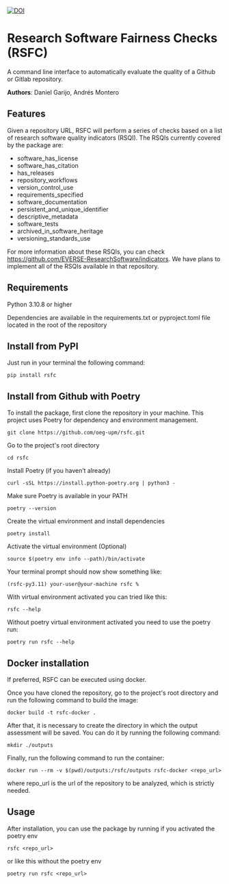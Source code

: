 [![DOI](https://zenodo.org/badge/993095977.svg)](https://doi.org/10.5281/zenodo.16531481)


# Research Software Fairness Checks (RSFC)

A command line interface to automatically evaluate the quality of a Github or Gitlab repository.

**Authors**: Daniel Garijo, Andrés Montero


## Features

Given a repository URL, RSFC will perform a series of checks based on a list of research software quality indicators (RSQI). The RSQIs currently covered by the package are:

- software_has_license
- software_has_citation
- has_releases
- repository_workflows
- version_control_use
- requirements_specified
- software_documentation
- persistent_and_unique_identifier
- descriptive_metadata
- software_tests
- archived_in_software_heritage
- versioning_standards_use

For more information about these RSQIs, you can check https://github.com/EVERSE-ResearchSoftware/indicators. We have plans to implement all of the RSQIs available in that repository.


## Requirements

Python 3.10.8 or higher

Dependencies are available in the requirements.txt or pyproject.toml file located in the root of the repository

## Install from PyPI

Just run in your terminal the following command:

```
pip install rsfc
```

## Install from Github with Poetry

To install the package, first clone the repository in your machine.
This project uses Poetry for dependency and environment management.

```
git clone https://github.com/oeg-upm/rsfc.git
```

Go to the project's root directory

```
cd rsfc
```

Install Poetry (if you haven’t already)

```
curl -sSL https://install.python-poetry.org | python3 -
```

Make sure Poetry is available in your PATH

```
poetry --version
```

Create the virtual environment and install dependencies

```
poetry install
```

Activate the virtual environment (Optional)

```
source $(poetry env info --path)/bin/activate
```

Your terminal prompt should now show something like:

```
(rsfc-py3.11) your-user@your-machine rsfc %
```

With virtual environment activated you can tried like this:

```
rsfc --help
```

Without poetry virtual environment activated you need to use the poetry run:

```
poetry run rsfc --help
```

## Docker installation

If preferred, RSFC can be executed using docker.

Once you have cloned the repository, go to the project's root directory and run the following command to build the image:

```
docker build -t rsfc-docker .
```

After that, it is necessary to create the directory in which the output assessment will be saved. You can do it by running the following command:

```
mkdir ./outputs
```

Finally, run the following command to run the container:

```
docker run --rm -v $(pwd)/outputs:/rsfc/outputs rsfc-docker <repo_url>
```

where repo_url is the url of the repository to be analyzed, which is strictly needed.

## Usage

After installation, you can use the package by running if you activated the poetry env

```
rsfc <repo_url>
```

or like this without the poetry env

```
poetry run rsfc <repo_url>
```
